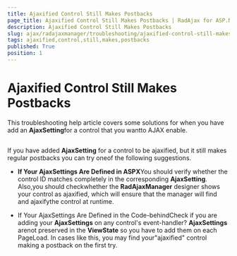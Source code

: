 ```yaml
---
title: Ajaxified Control Still Makes Postbacks
page_title: Ajaxified Control Still Makes Postbacks | RadAjax for ASP.NET AJAX Documentation
description: Ajaxified Control Still Makes Postbacks
slug: ajax/radajaxmanager/troubleshooting/ajaxified-control-still-makes-postbacks
tags: ajaxified,control,still,makes,postbacks
published: True
position: 1
---
```


# Ajaxified Control Still Makes Postbacks



This troubleshooting help article covers some solutions for when you have add an **AjaxSetting**for a control that you wantto AJAX enable.

## 

If you have added **AjaxSetting** for a control to be ajaxified, but it still makes regular postbacks you can try oneof the following suggestions.

* **If Your AjaxSettings Are Defined in ASPX**You should verify whether the control ID matches completely in the corresponding **AjaxSetting**. Also,you should checkwhether the **RadAjaxManager** designer shows your control as ajaxified, which will ensure that the manager will find and ajaxifythe control at runtime.

* If Your AjaxSettings Are Defined in the Code-behindCheck if you are adding your **AjaxSettings** on any control's event-handler? **AjaxSettings** arenot preserved in the **ViewState** so you have to add them on each PageLoad. In cases like this, you may find your"ajaxified" control making a postback on the first try.
